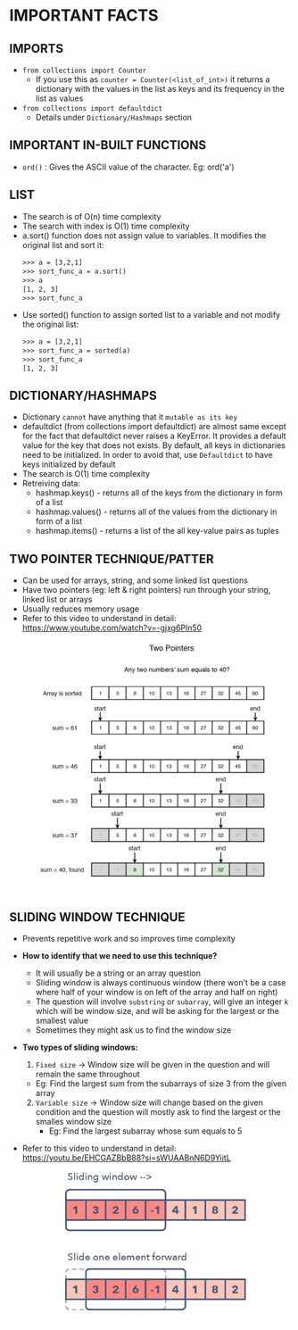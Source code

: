 # IMPORTANT FACTS

## **IMPORTS**

- `from collections import Counter`
   - If you use this as `counter = Counter(<list_of_int>)` it returns a dictionary with the values in the list as keys and its frequency in the list as values
- `from collections import defaultdict`
   - Details under `Dictionary/Hashmaps` section

## **IMPORTANT IN-BUILT FUNCTIONS**
- `ord()` : Gives the ASCII value of the character. Eg: ord('a')

## **LIST**
- The search is of O(n) time complexity
- The search with index is O(1) time complexity
- a.sort() function does not assign value to variables. It modifies the original list and sort it:
  ```shell
  >>> a = [3,2,1]
  >>> sort_func_a = a.sort()
  >>> a
  [1, 2, 3]
  >>> sort_func_a
  ```
- Use sorted() function to assign sorted list to a variable and not modify the original list:
  ```shell
  >>> a = [3,2,1]
  >>> sort_func_a = sorted(a)
  >>> sort_func_a
  [1, 2, 3]
  ```

## **DICTIONARY/HASHMAPS**
- Dictionary `cannot` have anything that it `mutable as its key`
- defaultdict (from collections import defaultdict) are almost same except for the fact that defaultdict never raises a KeyError. It provides a default value for the key that does not exists. By default, all keys in dictionaries need to be initialized. In order to avoid that, use `Defaultdict` to have keys initialized by default
- The search is O(1) time complexity
- Retreiving data:
   - hashmap.keys() - returns all of the keys from the dictionary in form of a list
   - hashmap.values() - returns all of the values from the dictionary in form of a list
   - hashmap.items() - returns a list of the all key-value pairs as tuples

## **TWO POINTER TECHNIQUE/PATTER**
- Can be used for arrays, string, and some linked list questions
- Have two pointers (eg: left & right pointers) run through your string, linked list or arrays
- Usually reduces memory usage
- Refer to this video to understand in detail: https://www.youtube.com/watch?v=-gjxg6Pln50
   ![Two Pointer](Images/two_pointer_technique.png)

## **SLIDING WINDOW TECHNIQUE**
- Prevents repetitive work and so improves time complexity
- **How to identify that we need to use this technique?**
   - It will usually be a string or an array question
   - Sliding window is always continuous window (there won't be a case where half of your window is on left of the array and half on right)
   - The question will involve `substring` or `subarray`, will give an integer `k` which will be window size, and will be asking for the largest or the smallest value
   - Sometimes they might ask us to find the window size
- **Two types of sliding windows:**

   1. `Fixed size` -> Window size will be given in the question and will remain the same throughout
     - Eg: Find the largest sum from the subarrays of size 3 from the given array
   2. `Variable size` -> Window size will change based on the given condition and the question will mostly ask to find the largest or the smalles window size
      - Eg: Find the largest subarray whose sum equals to 5
- Refer to this video to understand in detail:
https://youtu.be/EHCGAZBbB88?si=sWUAABnN6D9YiitL
  ![Sliding Window](Images/sliding_window.png)





